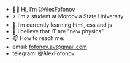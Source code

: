 - 🙋‍♂️ Hi, I’m @AlexFofonov
- ⚡ I'm a student at Mordovia State University
- 🌱 I’m currently learning html, css and js
- 🤔 I believe that IT are "new physics"
- 📫 How to reach me:
- email: fofonov.av@gmail.com 
- telegram: @AlexFofonov

<!--
**AlexFofonov/AlexFofonov** is a ✨ _special_ ✨ repository because its `README.md` (this file) appears on your GitHub profile.

Here are some ideas to get you started:

- 🔭 I’m currently working on ...
- 🌱 I’m currently learning ...
- 👯 I’m looking to collaborate on ...
- 🤔 I’m looking for help with ...
- 💬 Ask me about ...
- 📫 How to reach me: ...
- 😄 Pronouns: ...
- ⚡ Fun fact: ...
-->
